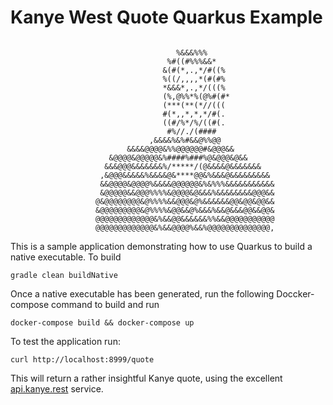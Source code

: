 # Kanye West Quote Quarkus Example
```
                                                                              
                                     %&&&%%%                                 
                                   %#((#%%%&&*                               
                                  &(#(*,.,*/#((%                               
                                  %((/,,,,*(#(#%                               
                                  *&&&*,.,*/(((%                               
                                  (%,@%%*%(@%#(#*                              
                                  (***(**(*//(((                               
                                  #(*,,*,*,*/#(.                               
                                  ((#/%*/%/((#(.                               
                                   #%//./(####                                 
                               ,&&&&%&%#&&@%%@@                                
                          &&&&@@@@&%%@@@@@@#&@@@&&                             
                      &@@@@&@@@@@&%####%###%@&@@@&@&&                          
                     &&&@@@&&&&&&&%/*****/(@&&&&@&&&&&&&                       
                    ,&@@@&&&&&%&&&&@&****@@&%&&&@&&&&&&&&&                     
                    &&@@@@&@@@@%&&&&@@@@@@&%&%%%&&&&&&&&&&&                    
                    &@@@@@&&@@@%%%%&@@@@&@&&&%&&&&&&&&@@@&&                    
                   @&@@@@@@@@&@%%%%&&@@@&@%&&&&&&@@&@@&@@&&                    
                   &@@@@@@@@@&@%%%%&@@&&@%&&&%&&@&&&@@&&@@&                    
                   @@@@@@@@@@@@@&%&&@@&&&&&&%%&&@@@@@@@@@@@                    
                   @@@@@@@@@@@@@&%&&@@@@%&&%@@@@@@@@@@@@@@,                    
```
This is a sample application demonstrating how to use Quarkus to build a native executable. 
To build

```
gradle clean buildNative
```

Once a native executable has been generated, run the following Doccker-compose command to build and run
```
docker-compose build && docker-compose up
```
To test the application run:
```
curl http://localhost:8999/quote
```
This will return a rather insightful Kanye quote, using the excellent [api.kanye.rest](https://github.com/ajzbc/kanye.rest) service.
```

```
